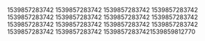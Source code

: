 1539857283742
1539857283742
1539857283742
1539857283742
1539857283742
1539857283742
1539857283742
1539857283742
1539857283742
1539857283742
1539857283742
1539857283742
1539857283742
1539857283742
15398572837421539859812770